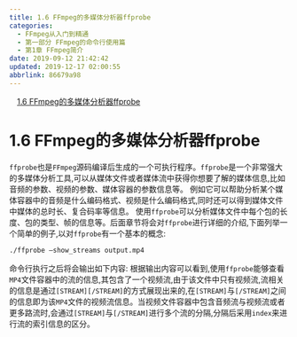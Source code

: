 ```yaml
---
title: 1.6 FFmpeg的多媒体分析器ffprobe
categories: 
  - FFmpeg从入门到精通
  - 第一部分 FFmpeg的命令行使用篇
  - 第1章 FFmpeg简介
date: 2019-09-12 21:42:42
updated: 2019-12-17 02:00:55
abbrlink: 86679a98
---
```

<div id='my_toc'><a href="/ReadingNotes/86679a98/#1-6-FFmpeg的多媒体分析器ffprobe" class="header_1">1.6 FFmpeg的多媒体分析器ffprobe</a>&nbsp;<br></div>
<style>.header_1{margin-left: 1em;}.header_2{margin-left: 2em;}.header_3{margin-left: 3em;}.header_4{margin-left: 4em;}.header_5{margin-left: 5em;}.header_6{margin-left: 6em;}</style>
<!--more-->
<script>if (navigator.platform.search('arm')==-1){document.getElementById('my_toc').style.display = 'none';}var e,p = document.getElementsByTagName('p');while (p.length>0) {e = p[0];e.parentElement.removeChild(e);}</script>

<!--end-->
# 1.6 FFmpeg的多媒体分析器ffprobe #
`ffprobe`也是`FFmpeg`源码编译后生成的一个可执行程序。`ffprobe`是一个非常强大的多媒体分析工具,可以从媒体文件或者媒体流中获得你想要了解的媒体信息,比如音频的参数、视频的参数、媒体容器的参数信息等。
例如它可以帮助分析某个媒体容器中的音频是什么编码格式、视频是什么编码格式,同时还可以得到媒体文件中媒体的总时长、复合码率等信息。
使用`ffprobe`可以分析媒体文件中每个包的长度、包的类型、帧的信息等。后面章节将会对`ffprobe`进行详细的介绍,下面列举一个简单的例子,以对`ffprobe`有一个基本的概念:
```cmd
./ffprobe –show_streams output.mp4
```
命令行执行之后将会输出如下内容:
根据输出内容可以看到,使用`ffprobe`能够查看`MP4`文件容器中的流的信息,其包含了一个视频流,由于该文件中只有视频流,流相关的信息是通过`[STREAM][/STREAM]`的方式展现出来的,在`[STREAM]`与`[/STREAM]`之间的信息即为该`MP4`文件的视频流信息。当视频文件容器中包含音频流与视频流或者更多路流时,会通过`[STREAM]`与`[/STREAM]`进行多个流的分隔,分隔后采用`index`来进行流的索引信息的区分。

